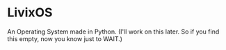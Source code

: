 # LivixOS
An Operating System made in Python. (I'll work on this later. So if you find this empty, now you know just to WAIT.)
